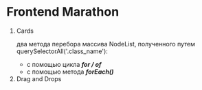 <h1>Frontend Marathon</h1>
<ol>
    <li>Cards
    <p>два метода перебора массива NodeList, полученного путем
    querySelectorAll('.class_name'):</p>
    <ul>
        <li>с помощью цикла <b><i>for / of</i></b></li>
        <li>с помощью метода <b><i>forEach()</i></b></li>
    </ul></li>
    <li>Drag and Drops</li>
</ol>
